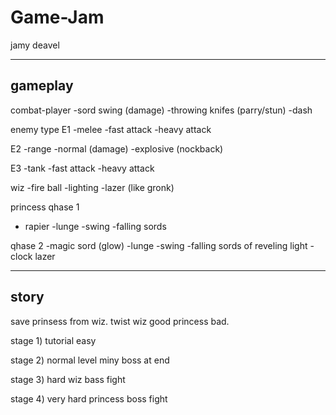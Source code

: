 # Game-Jam

jamy deavel

-------------------------------------
gameplay
-------------------------------------
combat-player
  -sord swing (damage)
  -throwing knifes (parry/stun)
  -dash

enemy type
E1
  -melee
    -fast attack
    -heavy attack

E2
  -range
    -normal (damage)
    -explosive (nockback)

E3
  -tank
    -fast attack
    -heavy attack

wiz
  -fire ball
  -lighting
  -lazer (like gronk)

princess
qhase 1
  - rapier
      -lunge
      -swing
      -falling sords

qhase 2
-magic sord (glow)
    -lunge
    -swing
    -falling sords of reveling light
    -clock lazer
   


-------------------------------------
story
-------------------------------------
save prinsess from wiz. twist wiz good princess bad.

stage 1)
tutorial
easy

stage 2)
normal level
miny boss at end

stage 3)
hard
wiz bass fight

stage 4)
very hard
princess boss fight
